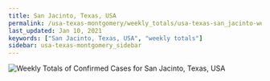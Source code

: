 ```yaml
---
title: San Jacinto, Texas, USA
permalink: /usa-texas-montgomery/weekly_totals/usa-texas-san_jacinto-weekly_totals.html
last_updated: Jan 10, 2021
keywords: ["San Jacinto, Texas, USA", "weekly totals"]
sidebar: usa-texas-montgomery_sidebar
---
```


![Weekly Totals of Confirmed Cases for San Jacinto, Texas, USA](/covid_tracker/images/graphs/usa-texas-san_jacinto-weekly_totals_graph.png)
